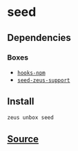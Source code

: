 
seed 
====================




## Dependencies
### Boxes
* [`hooks-npm`](hooks-npm.md)
* [`seed-zeus-support`](seed-zeus-support.md)




## Install
```bash
zeus unbox seed
```







## [Source](https://github.com/liquidapps-io/zeus-sdk/tree/master/boxes/groups/seeds/seed)
